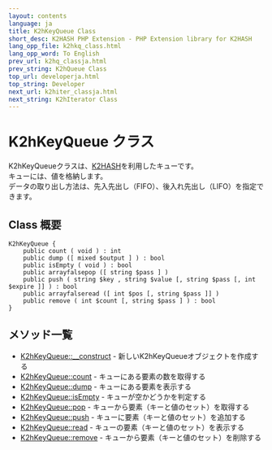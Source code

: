 ```yaml
---
layout: contents
language: ja
title: K2hKeyQueue Class
short_desc: K2HASH PHP Extension - PHP Extension library for K2HASH
lang_opp_file: k2hkq_class.html
lang_opp_word: To English
prev_url: k2hq_classja.html
prev_string: K2hQueue Class
top_url: developerja.html
top_string: Developer
next_url: k2hiter_classja.html
next_string: K2hIterator Class
---
```


# K2hKeyQueue クラス
K2hKeyQueueクラスは、[K2HASH](https://k2hash.antpick.ax/indexja.html)を利用したキューです。  
キューには、値を格納します。  
データの取り出し方法は、先入先出し（FIFO）、後入れ先出し（LIFO）を指定できます。  

## Class 概要
```
K2hKeyQueue {
    public count ( void ) : int
    public dump ([ mixed $output ] ) : bool
    public isEmpty ( void ) : bool
    public arrayfalsepop ([ string $pass ] )
    public push ( string $key , string $value [, string $pass [, int $expire ]] ) : bool
    public arrayfalseread ([ int $pos [, string $pass ]] )
    public remove ( int $count [, string $pass ] ) : bool
}
```

## メソッド一覧

- [K2hKeyQueue::__construct](k2hkq_construct.html) - 新しいK2hKeyQueueオブジェクトを作成する
- [K2hKeyQueue::count](k2hkq_count.html) - キューにある要素の数を取得する
- [K2hKeyQueue::dump](k2hkq_dump.html) - キューにある要素を表示する
- [K2hKeyQueue::isEmpty](k2hkq_isEmpty.html) - キューが空かどうかを判定する
- [K2hKeyQueue::pop](k2hkq_pop.html) - キューから要素（キーと値のセット）を取得する
- [K2hKeyQueue::push](k2hkq_push.html) - キューに要素（キーと値のセット）を追加する
- [K2hKeyQueue::read](k2hkq_read.html) - キューの要素（キーと値のセット）を表示する
- [K2hKeyQueue::remove](k2hkq_remove.html) - キューから要素（キーと値のセット）を削除する
